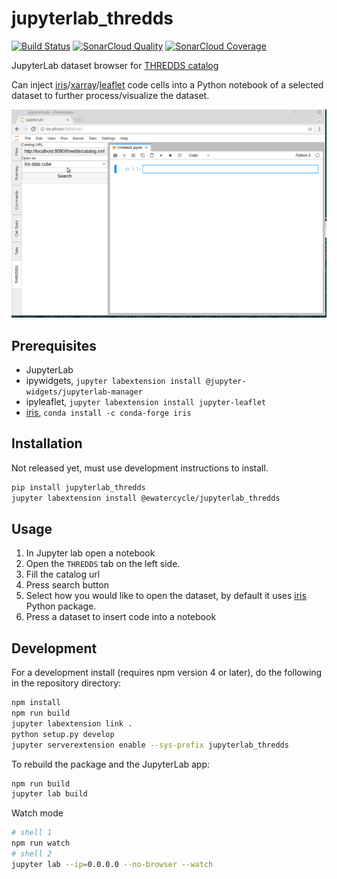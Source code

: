 # jupyterlab_thredds

[![Build Status](https://travis-ci.org/eWaterCycle/jupyterlab_thredds.svg?branch=master)](https://travis-ci.org/eWaterCycle/jupyterlab_thredds)
[![SonarCloud Quality](https://sonarcloud.io/api/project_badges/measure?project=jupyterlab_thredds&metric=alert_status)](https://sonarcloud.io/dashboard?id=jupyterlab_thredds)
[![SonarCloud Coverage](https://sonarcloud.io/api/project_badges/measure?project=jupyterlab_thredds&metric=coverage)](https://sonarcloud.io/component_measures?id=jupyterlab_thredds&metric=coverage)

JupyterLab dataset browser for [THREDDS catalog](https://www.unidata.ucar.edu/software/thredds/v4.6/tds/catalog/index.html)

Can inject [iris](http://scitools.org.uk/iris/docs/latest/index.html)/[xarray](https://xarray.pydata.org)/[leaflet](https://github.com/jupyter-widgets/ipyleaflet) code cells into a Python notebook of a selected dataset to further process/visualize the dataset.

![screenshot](jupyterlab_thredds.gif "Screenshot")

## Prerequisites

* JupyterLab
* ipywidgets, `jupyter labextension install @jupyter-widgets/jupyterlab-manager`
* ipyleaflet, `jupyter labextension install jupyter-leaflet`
* [iris](http://scitools.org.uk/iris/docs/latest/index.html), `conda install -c conda-forge iris`

## Installation

Not released yet, must use development instructions to install.

```bash
pip install jupyterlab_thredds
jupyter labextension install @ewatercycle/jupyterlab_thredds
```

## Usage

1. In Jupyter lab open a notebook
2. Open the `THREDDS` tab on the left side.
3. Fill the catalog url
4. Press search button
5. Select how you would like to open the dataset, by default it uses [iris](http://scitools.org.uk/iris/docs/latest/index.html) Python package.
6. Press a dataset to insert code into a notebook

## Development

For a development install (requires npm version 4 or later), do the following in the repository directory:

```bash
npm install
npm run build
jupyter labextension link .
python setup.py develop
jupyter serverextension enable --sys-prefix jupyterlab_thredds
```

To rebuild the package and the JupyterLab app:

```bash
npm run build
jupyter lab build
```

Watch mode
```bash
# shell 1
npm run watch
# shell 2
jupyter lab --ip=0.0.0.0 --no-browser --watch
```
